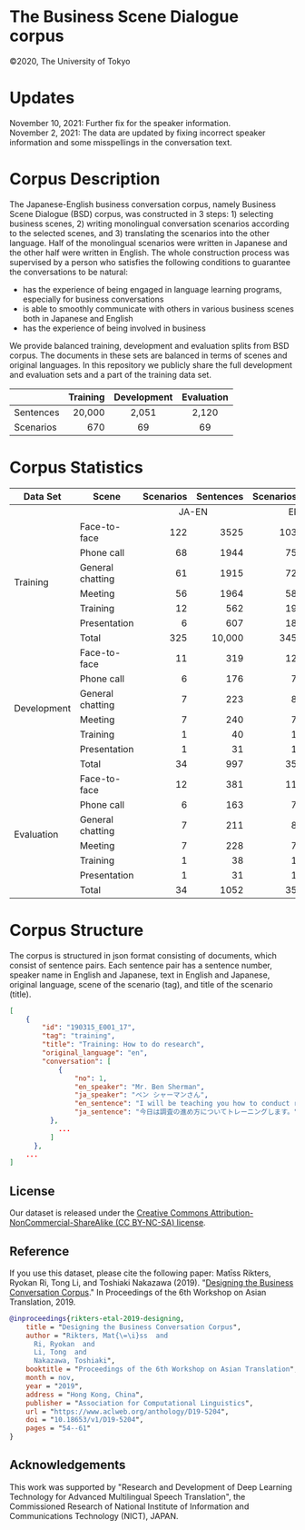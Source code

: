 # The Business Scene Dialogue corpus
©2020, The University of Tokyo

# Updates
November 10, 2021: Further fix for the speaker information.  
November 2, 2021: The data are updated by fixing incorrect speaker information and some misspellings in the conversation text.

# Corpus Description

The Japanese-English business conversation corpus, namely Business Scene Dialogue (BSD) corpus, was constructed in 3 steps: 1) selecting business scenes, 2) writing monolingual conversation scenarios according to the selected scenes, and 3) translating the scenarios into the other language. Half of the monolingual scenarios were written in Japanese and the other half were written in English. The whole construction process was supervised by a person who satisfies the following conditions to guarantee the conversations to be natural:
 - has the experience of being engaged in language learning programs, especially for business conversations
 - is able to smoothly communicate with others in various business scenes both in Japanese and English
 - has the experience of being involved in business

We provide balanced training, development and evaluation splits from BSD corpus. The documents in these sets are balanced in terms of scenes and original languages. In this repository we publicly share the full development and evaluation sets and a part of the training data set.

|        	| Training 	| Development 	| Evaluation 	|
|--------	|---------:	|:-----------:	|:----------:	|
| Sentences |   20,000 	|       2,051 	|      2,120 	|
| Scenarios |   670 	|       69	 	|      69	 	|

# Corpus Statistics


<table>
<thead>
  <tr>
    <th>Data Set</th>
    <th>Scene</th>
    <th>Scenarios</th>
    <th>Sentences</th>
    <th>Scenarios</th>
    <th>Sentences</th>
  </tr>
</thead>
<tbody>
  <tr>
    <td align="center" colspan="2"></td>
    <td align="center" colspan="2">JA-EN</td>
    <td align="center" colspan="2">EN-JA</td>
  </tr>
  <tr>
    <td rowspan="7">Training</td>
    <td>Face-to-face</td>
    <td align="right">122</td>
    <td align="right">3525</td>
    <td align="right">103</td>
    <td align="right">2986</td>
  </tr>
  <tr>
    <td>Phone call</td>
    <td align="right">68</td>
    <td align="right">1944</td>
    <td align="right">75</td>
    <td align="right">2175</td>
  </tr>
  <tr>
    <td>General chatting</td>
    <td align="right">61</td>
    <td align="right">1915</td>
    <td align="right">72</td>
    <td align="right">1883</td>
  </tr>
  <tr>
    <td>Meeting</td>
    <td align="right">56</td>
    <td align="right">1964</td>
    <td align="right">58</td>
    <td align="right">1787</td>
  </tr>
  <tr>
    <td>Training</td>
    <td align="right">12</td>
    <td align="right">562</td>
    <td align="right">19</td>
    <td align="right">463</td>
  </tr>
  <tr>
    <td>Presentation</td>
    <td align="right">6</td>
    <td align="right">607</td>
    <td align="right">18</td>
    <td align="right">189</td>
  </tr>
  <tr>
    <td>Total</td>
    <td align="right">325</td>
    <td align="right">10,000</td>
    <td align="right">345</td>
    <td align="right">10,000</td>
  </tr>
  <tr>
    <td rowspan="7">Development</td>
    <td>Face-to-face</td>
    <td align="right">11</td>
    <td align="right">319</td>
    <td align="right">12</td>
    <td align="right">314</td>
  </tr>
  <tr>
    <td>Phone call</td>
    <td align="right">6</td>
    <td align="right">176</td>
    <td align="right">7</td>
    <td align="right">185</td>
  </tr>
  <tr>
    <td>General chatting</td>
    <td align="right">7</td>
    <td align="right">223</td>
    <td align="right">8</td>
    <td align="right">248</td>
  </tr>
  <tr>
    <td>Meeting</td>
    <td align="right">7</td>
    <td align="right">240</td>
    <td align="right">7</td>
    <td align="right">219</td>
  </tr>
  <tr>
    <td>Training</td>
    <td align="right">1</td>
    <td align="right">40</td>
    <td align="right">1</td>
    <td align="right">23</td>
  </tr>
  <tr>
    <td>Presentation</td>
    <td align="right">1</td>
    <td align="right">31</td>
    <td align="right">1</td>
    <td align="right">33</td>
  </tr>
  <tr>
    <td>Total</td>
    <td align="right">34</td>
    <td align="right">997</td>
    <td align="right">35</td>
    <td align="right">1054</td>
  </tr>
  <tr>
    <td rowspan="7">Evaluation</td>
    <td>Face-to-face</td>
    <td align="right">12</td>
    <td align="right">381</td>
    <td align="right">11</td>
    <td align="right">345</td>
  </tr>
  <tr>
    <td>Phone call</td>
    <td align="right">6</td>
    <td align="right">163</td>
    <td align="right">7</td>
    <td align="right">212</td>
  </tr>
  <tr>
    <td>General chatting</td>
    <td align="right">7</td>
    <td align="right">211</td>
    <td align="right">8</td>
    <td align="right">212</td>
  </tr>
  <tr>
    <td>Meeting</td>
    <td align="right">7</td>
    <td align="right">228</td>
    <td align="right">7</td>
    <td align="right">229</td>
  </tr>
  <tr>
    <td>Training</td>
    <td align="right">1</td>
    <td align="right">38</td>
    <td align="right">1</td>
    <td align="right">30</td>
  </tr>
  <tr>
    <td>Presentation</td>
    <td align="right">1</td>
    <td align="right">31</td>
    <td align="right">1</td>
    <td align="right">40</td>
  </tr>
  <tr>
    <td>Total</td>
    <td align="right">34</td>
    <td align="right">1052</td>
    <td align="right">35</td>
    <td align="right">1068</td>
  </tr>
</tbody>
</table>


# Corpus Structure

The corpus is structured in json format consisting of documents, which consist of sentence pairs. Each sentence pair has a sentence number, speaker name in English and Japanese, text in English and Japanese, original language, scene of the scenario (tag), and title of the scenario (title).

```json
[
    {
        "id": "190315_E001_17",
        "tag": "training",
        "title": "Training: How to do research",
        "original_language": "en",
        "conversation": [
            {
                "no": 1,
                "en_speaker": "Mr. Ben Sherman",
                "ja_speaker": "ベン シャーマンさん",
                "en_sentence": "I will be teaching you how to conduct research today.",
                "ja_sentence": "今日は調査の進め方についてトレーニングします。"
          },
            ...
	      ]
      },
	...
]
```

## License
Our dataset is released under the [Creative Commons Attribution-NonCommercial-ShareAlike (CC BY-NC-SA) license](https://creativecommons.org/licenses/by-nc-sa/4.0/deed.en).

## Reference
If you use this dataset, please cite the following paper:
Matīss Rikters, Ryokan Ri, Tong Li, and Toshiaki Nakazawa (2019). "[Designing the Business Conversation Corpus](https://www.aclweb.org/anthology/D19-5204.pdf)." In Proceedings of the 6th Workshop on Asian Translation, 2019.
```bibtex
@inproceedings{rikters-etal-2019-designing,
    title = "Designing the Business Conversation Corpus",
    author = "Rikters, Mat{\=\i}ss  and
      Ri, Ryokan  and
      Li, Tong  and
      Nakazawa, Toshiaki",
    booktitle = "Proceedings of the 6th Workshop on Asian Translation",
    month = nov,
    year = "2019",
    address = "Hong Kong, China",
    publisher = "Association for Computational Linguistics",
    url = "https://www.aclweb.org/anthology/D19-5204",
    doi = "10.18653/v1/D19-5204",
    pages = "54--61"
}
```

## Acknowledgements
This work was supported by "Research and Development of Deep Learning Technology for Advanced Multilingual Speech Translation", the Commissioned Research of National Institute of Information and Communications Technology (NICT), JAPAN.
